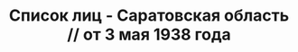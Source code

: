 ---
title: Список лиц - Саратовская область // от 3 мая 1938 года
description: РГАСПИ, ф.17, т.8, оп.171, дело 416, лист 268
images:
- /disk/pictures/v08/17-171-416-268.jpg
- /disk/pictures/v08/17-171-416-269.jpg
- /disk/pictures/v08/17-171-416-270.jpg
- /disk/pictures/v08/17-171-416-271.jpg
- /disk/pictures/v08/17-171-416-272.jpg
- /disk/pictures/v08/17-171-416-273.jpg
---